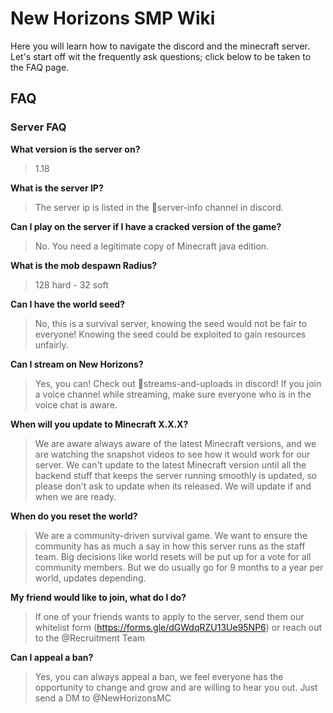 # New Horizons SMP Wiki

Here you will learn how to navigate the discord and the minecraft server.
Let's start off wit the frequently ask questions; click below to be taken to the FAQ page.

## FAQ

### Server FAQ

**What version is the server on?**
> 1.18

**What is the server IP?**
> The server ip is listed in the 📂server-info  channel in discord.

**Can I play on the server if I have a cracked version of the game?**
> No. You need a legitimate copy of Minecraft java edition.

**What is the mob despawn Radius?**
> 128 hard - 32 soft 

**Can I have the world seed?**
> No, this is a survival server, knowing the seed would not be fair to everyone! Knowing the seed could be exploited to gain resources unfairly.

**Can I stream on New Horizons?**
> Yes, you can! Check out 🎥streams-and-uploads in discord! If you join a voice channel while streaming, make sure everyone who is in the voice chat is aware.

**When will you update to Minecraft X.X.X?**
> We are aware always aware of the latest Minecraft versions, and we are watching the snapshot videos to see how it would work for our server. We can't update to the latest Minecraft version until all the backend stuff that keeps the server running smoothly is updated, so please don't ask to update when its released. We will update if and when we are ready.

**When do you reset the world?**
> We are a community-driven survival game. We want to ensure the community has as much a say in how this server runs as the staff team. Big decisions like world resets will be put up for a vote for all community members. But we do usually go for 9 months to a year per world, updates depending.

**My friend would like to join, what do I do?**
> If one of your friends wants to apply to the server, send them our whitelist form (https://forms.gle/dGWdqRZU13Ue95NP6) or reach out to the @Recruitment Team 

**Can I appeal a ban?**
> Yes, you can always appeal a ban, we feel everyone has the opportunity to change and grow and are willing to hear you out. Just send a DM to @NewHorizonsMC
